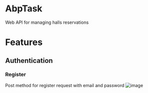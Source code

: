 # AbpTask
Web API for managing halls reservations

# Features

## Authentication

### Register
Post method for register request with email and password
![image](https://github.com/user-attachments/assets/f0f935d2-47af-449d-aa3a-5112ada58bbf)

